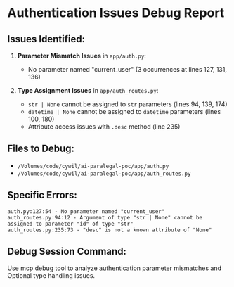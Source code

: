 # Authentication Issues Debug Report

## Issues Identified:
1. **Parameter Mismatch Issues** in `app/auth.py`:
   - No parameter named "current_user" (3 occurrences at lines 127, 131, 136)

2. **Type Assignment Issues** in `app/auth_routes.py`:
   - `str | None` cannot be assigned to `str` parameters (lines 94, 139, 174)
   - `datetime | None` cannot be assigned to `datetime` parameters (lines 100, 180)
   - Attribute access issues with `.desc` method (line 235)

## Files to Debug:
- `/Volumes/code/cywil/ai-paralegal-poc/app/auth.py`
- `/Volumes/code/cywil/ai-paralegal-poc/app/auth_routes.py`

## Specific Errors:
```
auth.py:127:54 - No parameter named "current_user"
auth_routes.py:94:12 - Argument of type "str | None" cannot be assigned to parameter "id" of type "str"
auth_routes.py:235:73 - "desc" is not a known attribute of "None"
```

## Debug Session Command:
Use mcp debug tool to analyze authentication parameter mismatches and Optional type handling issues.